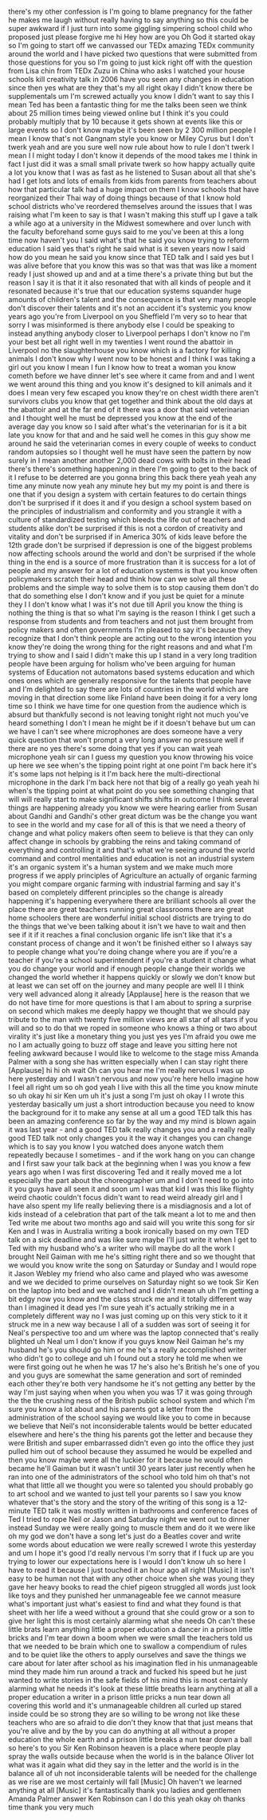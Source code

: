 
there&#39;s my other confession is I&#39;m going
to blame pregnancy for the father he
makes me laugh without really having to
say anything so this could be super
awkward if I just turn into some
giggling simpering school child who
proposed just please forgive me hi Hey
how are you Oh God it started okay so
I&#39;m going to start off we canvassed our
TEDx amazing TEDx community around the
world and I have picked two questions
that were submitted from those questions
for you so I&#39;m going to just kick right
off with the question from Lisa chin
from TEDx Zuzu in China who asks I
watched your house schools kill
creativity talk in 2006 have you seen
any changes in education since then yes
what are they that&#39;s my all right okay I
didn&#39;t know there be supplementals um
I&#39;m screwed actually you know I didn&#39;t
want to say this I mean Ted has been a
fantastic thing for me the talks been
seen we think about 25 million times
being viewed online but I think it&#39;s you
could probably multiply that by 10
because it gets shown at events like
this or large events so I don&#39;t know
maybe it&#39;s been seen by 2 300 million
people I mean I know that&#39;s not Gangnam
style you know
or Miley Cyrus but I don&#39;t twerk yeah
and are you sure
well now rule about how to rule I don&#39;t
twerk I mean I I might today I don&#39;t
know it depends of the mood takes me I
think in fact I just did it was a small
small private twerk so how happy
actually quite a lot you know that I was
as fast as he listened to Susan about
all that she&#39;s had I get lots and lots
of emails from kids from parents from
teachers about how that particular talk
had a huge impact on them I know schools
that have reorganized their Thai way of
doing things because of that I know hold
school districts who&#39;ve reordered
themselves around the issues that I was
raising what I&#39;m keen to say is that I
wasn&#39;t making this stuff up I gave a
talk a while ago at a university in the
Midwest somewhere and over lunch with
the faculty beforehand some guys said to
me you&#39;ve been at this a long time now
haven&#39;t you I said what&#39;s that he said
you know trying to reform education I
said yes that&#39;s right he said what is it
seven years now I said how do you mean
he said you know since that TED talk and
I said yes but I was alive before that
you know this was so that was
that was like a moment ready I just
showed up and and at a time there&#39;s a
private thing but but the reason I say
it is that it it also resonated that
with all kinds of people and it
resonated because it&#39;s true that our
education systems squander huge amounts
of children&#39;s talent and the consequence
is that very many people don&#39;t discover
their talents and it&#39;s not an accident
it&#39;s systemic you know years ago you&#39;re
from Liverpool on you Sheffield I&#39;m very
so to hear that sorry I was misinformed
is there anybody else I could be
speaking to instead anything anybody
closer to Liverpool perhaps I don&#39;t know
no I&#39;m your best bet
all right well in my twenties I went
round the abattoir
in Liverpool no the slaughterhouse you
know which is a factory for killing
animals I don&#39;t know why I went now to
be honest and I think I was taking a
girl out you know I mean I fun I know
how to treat a woman
you know cometh before we have dinner
let&#39;s see where it came from and
and I went we went around this thing and
you know it&#39;s designed to kill animals
and it does I mean very few escaped you
know they&#39;re on chest width there aren&#39;t
survivors clubs you know that get
together and think about the old days at
the abattoir
and at the far end of it there was a
door that said veterinarian and I
thought well he must be depressed you
know at the end of the average day you
know so I said after what&#39;s the
veterinarian for is it a bit late you
know for that and and he said well he
comes in this guy show me around he said
the veterinarian comes in every couple
of weeks to conduct random autopsies so
I thought well he must have seen the
pattern by now surely in I mean another
another 2,000 dead cows with bolts in
their head there&#39;s there&#39;s something
happening in there I&#39;m going to get to
the back of it I refuse to be deterred
are you gonna bring this back there yeah
yeah any time any minute now yeah any
minute
hey but my my point is and there is one
that if you design a system with certain
features to do certain things don&#39;t be
surprised if it does it and if you
design a school system based on the
principles of industrialism and
conformity and you strangle it with a
culture of standardized testing which
bleeds the life out of teachers and
students alike don&#39;t be surprised if
this is not a cordon of creativity and
vitality and don&#39;t be surprised if in
America 30% of kids leave before the
12th grade don&#39;t be surprised if
depression is one of the biggest
problems now affecting schools around
the world and don&#39;t be surprised if the
whole thing in the end is a source of
more frustration than it is success for
a lot of people and my answer for a lot
of education systems is that you know
often policymakers scratch their head
and think how can we solve all these
problems and the simple way to solve
them is to stop causing them don&#39;t do
that do something else
I don&#39;t know and if you just be quiet
for a minute they I I don&#39;t know what I
was it&#39;s not due till April you know the
thing is nothing the thing is that so
what I&#39;m saying is the reason I think I
get such a response from students and
from teachers and not just them brought
from policy makers and often governments
I&#39;m pleased to say it&#39;s because they
recognize that I don&#39;t think people are
acting out to the wrong intention you
know they&#39;re doing the wrong thing for
the right reasons and and what I&#39;m
trying to show and I said I didn&#39;t make
this up I stand in a very long tradition
people have been arguing for holism
who&#39;ve been arguing for human systems of
Education not automatons based systems
education and which ones ones which are
generally responsive for the talents
that people have and I&#39;m delighted to
say there are lots of countries in the
world which are moving in that direction
some like Finland have been doing it for
a very long time so I think we have time
for one question from the audience which
is absurd but thankfully second is not
leaving tonight right
not much you&#39;ve heard something I don&#39;t
I mean he might be if it doesn&#39;t behave
but um can we have I can&#39;t see where
microphones are does someone have a very
quick question that won&#39;t prompt a very
long answer no pressure
well if there are no yes there&#39;s some
doing that yes if you can wait yeah
microphone yeah sir can I guess my
question you know throwing his voice up
here we see when&#39;s the tipping point
right at one point I&#39;m back here it&#39;s
it&#39;s some laps not helping is it I&#39;m
back here
the multi-directional microphone in the
dark I&#39;m back here not that big of a
really go yeah yeah hi
when&#39;s the tipping point at what point
do you see something changing that will
will really start to make significant
shifts shifts in outcome I think several
things are happening already you know we
were hearing earlier from Susan about
Gandhi and Gandhi&#39;s other great dictum
was be the change you want to see in the
world and my case for all of this is
that we need a theory of change and what
policy makers often seem to believe is
that they can only affect change in
schools by grabbing the reins and taking
command of everything and controlling it
and that&#39;s what we&#39;re seeing around the
world command and control mentalities
and education is not an industrial
system it&#39;s an organic system it&#39;s a
human system and we make much more
progress if we apply principles of
Agriculture an actually of organic
farming you might compare organic
farming with industrial farming and say
it&#39;s based on completely different
principles so the change is already
happening it&#39;s happening everywhere
there are brilliant schools all over the
place there are great teachers running
great classrooms there are great home
schoolers there are wonderful initial
school districts are trying to do the
things that we&#39;ve been talking about it
isn&#39;t we have to wait and then see if it
if it reaches a final conclusion organic
life isn&#39;t like that it&#39;s a constant
process of change and it won&#39;t be
finished either so I always say to
people change what you&#39;re doing change
where you are if you&#39;re a teacher if
you&#39;re a school superintendent if you&#39;re
a student it change what you do change
your world and if enough people change
their worlds we changed the world
whether it happens quickly or slowly we
don&#39;t know but at least we can set off
on the journey and many people are well
II I think very well advanced along it
already
[Applause]
here is the reason that we do not have
time for more questions is that I am
about to spring a surprise on second
which makes me deeply happy we thought
that we should pay tribute to the man
with twenty five million views are all
star of all stars if you will and so to
do that we roped in someone who knows a
thing or two about virality it&#39;s just
like a monetary thing you just yes yes
I&#39;m afraid you owe me no I am actually
going to buzz off stage and leave you
sitting here not feeling awkward because
I would like to welcome to the stage
miss Amanda Palmer with a song she has
written especially when I can stay right
there
[Applause]
hi hi oh wait
Oh can you hear me I&#39;m really nervous I
was up here yesterday and I wasn&#39;t
nervous and now you&#39;re here hello
imagine how I feel all right um so oh
god yeah I live with this all the time
you know minute so uh okay
hi sir Ken um uh it&#39;s just a song I&#39;m
just oh okay I I wrote this yesterday
basically um just a short introduction
because you need to know the background
for it to make any sense at all
um a good TED talk
this has been an amazing conference so
far by the way and my mind is blown
again it was last year - and a good TED
talk really changes you and a really
really good TED talk not only changes
you it the way it changes you can change
which is to say you know I you watched
does anyone watch them repeatedly
because I sometimes - and if the work
hang on you can change and I first saw
your talk back at the beginning when I
was you know a few years ago when I was
first discovering Ted and it really
moved me a lot especially the part about
the choreographer um and I don&#39;t need to
go into it you guys have all seen it and
soon um I was that kid I was this like
flighty weird chaotic couldn&#39;t focus
didn&#39;t want to read weird already girl
and I have also spent my life really
believing there is a misdiagnosis and a
lot of kids instead of a celebration
that part of the talk meant a lot to me
and then Ted write me about two months
ago and said will you write this song
for sir Ken and I was in Australia
writing a book ironically based on my
own TED talk on a sick deadline and was
like sure maybe I&#39;ll just write it when
I get to Ted with my husband who&#39;s a
writer who will maybe do all the work
I brought Neil Gaiman with me he&#39;s
sitting right there and so we thought
that we would you know write the song on
Saturday or Sunday and I would rope it
Jason Webley my friend who also came and
played who was awesome and we we decided
to prime ourselves on Saturday night so
we took Sir Ken on the laptop into bed
and we watched and I didn&#39;t mean uh uh
I&#39;m getting a bit edgy now you know
and the class struck me and it totally
different way than I imagined it dead
yes I&#39;m sure yeah it&#39;s actually striking
me in a completely different way no I
was just coming up on this very stick to
it it struck me in a new way because I
all of a sudden was sort of seeing it
for Neal&#39;s perspective too and um where
was the laptop connected that&#39;s really
blighted uh Neal um I don&#39;t know if you
guys know Neil Gaiman he&#39;s my husband
he&#39;s you should go him or me he&#39;s a
really accomplished writer who didn&#39;t go
to college and uh I found out a story he
told me when we were first going out he
when he was 17 he&#39;s also he&#39;s British
he&#39;s one of you and you guys are
somewhat the same generation and sort of
reminded each other they&#39;re both very
handsome he it&#39;s not getting any better
by the way I&#39;m just saying when when you
when you was 17 it was going through the
the the crushing ness of the British
public school system and which I&#39;m sure
you know a lot about and his parents got
a letter from the administration of the
school saying we would like you to come
in because we believe that Neil&#39;s
not inconsiderable talents would be
better educated elsewhere and here&#39;s the
thing his parents got the letter and
because they were British and super
embarrassed didn&#39;t even go into the
office they just pulled him out of
school because they assumed he would be
expelled and then you know maybe were
all the luckier for it because he would
often became he&#39;ll Gaiman but it wasn&#39;t
until 30 years later just recently when
he ran into one of the administrators of
the school who told him oh that&#39;s not
what that little
all we thought you were so talented you
should probably go to art school
and we wanted to just tell your parents
so I saw you know whatever that&#39;s the
story and the story of the writing of
this song is a 12-minute TED talk it was
mostly written in bathrooms and
conference faces of Ted I tried to rope
Neil or Jason and Saturday night we went
out to dinner instead Sunday we were
really going to muscle them and do it we
were like oh my god we don&#39;t have a song
let&#39;s just do a Beatles cover and write
some words about education we were
really screwed
I wrote this yesterday and um I hope
it&#39;s good I&#39;d really nervous I&#39;m sorry
that if I fuck up are you trying to
lower our expectations here is I would I
don&#39;t know uh so here I have to read it
because I just touched it an hour ago
all right
[Music]
it isn&#39;t easy to be human not that with
any other choice when she was young they
gave her heavy books to read the chief
pigeon struggled all words just look
like toys and they punished her
unmanageable fee we cannot measure
what&#39;s important
just what&#39;s easiest to find and what
they found is that sheet with her life a
weed without a ground that she could
grow or a son to give her light this is
most certainly alarming what she needs
Oh can&#39;t these little brats learn
anything little a proper education a
dancer in a prison little bricks and I&#39;m
tear down a boom when we were small the
teachers told us that we needed to be
brain which one to swallow a compendium
of rules and to be quiet like the others
to apply ourselves and save the things
we care about for later after school
as his imagination fled in his
unmanageable mind
they made him run around a track and
fucked his speed but he just wanted to
write stories in the safe fields of his
mind this is most certainly alarming
what he needs
it&#39;s look at these little breaths learn
anything at all a proper education a
writer in a prison little pricks a nun
tear down all covering this world and
it&#39;s unmanageable children all curled up
stared inside could be so strong they
are so willing to be wrong not like
these teachers who are so afraid to die
don&#39;t they know that that just means
that you&#39;re alive and by the by you can
do anything at all
without a proper education the whole
earth and a prison little breaks a nun
tear down a ball
so here&#39;s to you Sir Ken Robinson heaven
is a place where people play spray the
walls outside because when the world is
in the balance
Oliver lot what was it again what did
they say in the letter and the world is
in the balance all of uh
not inconsiderable talents will be
needed for the challenge as we rise
are we most certainly will fall
[Music]
Oh haven&#39;t we learned anything at all
[Music]
it&#39;s fantastically thank you
ladies and gentlemen Amanda Palmer
answer Ken Robinson
can I do this
yeah okay
oh thanks time thank you very much
